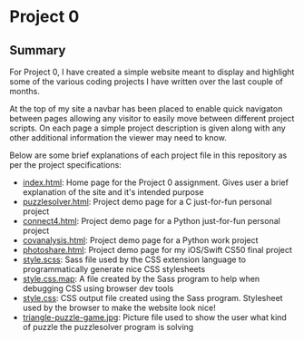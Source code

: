 # Project 0

## Summary
For Project 0, I have created a simple website meant to display and highlight some of the various coding projects
I have written over the last couple of months. 

At the top of my site a navbar has been placed to enable quick navigaton between pages 
allowing any visitor to easily move between different project scripts. 
On each page a simple project description is given along with any other additional information the viewer may need to know. 

Below are some brief explanations of each project file in this repository as per the project specifications: 
* [index.html](https://github.com/cbenade/CS50W-project0/blob/master/index.html): Home page for the Project 0 assignment. Gives user a brief explanation of the site and it's intended purpose
* [puzzlesolver.html](https://github.com/cbenade/CS50W-project0/blob/master/puzzlesolver.html): Project demo page for a C just-for-fun personal project
* [connect4.html](https://github.com/cbenade/CS50W-project0/blob/master/connect4.html): Project demo page for a Python just-for-fun personal project
* [covanalysis.html](https://github.com/cbenade/CS50W-project0/blob/master/covanalysis.html): Project demo page for a Python work project
* [photoshare.html](https://github.com/cbenade/CS50W-project0/blob/master/photoshare.html): Project demo page for my iOS/Swift CS50 final project
* [style.scss](https://github.com/cbenade/CS50W-project0/blob/master/style.scss): Sass file used by the CSS extension language to programmatically generate nice CSS stylesheets
* [style.css.map](https://github.com/cbenade/CS50W-project0/blob/master/style.css.map): A file created by the Sass program to help when debugging CSS using browser dev tools
* [style.css](https://github.com/cbenade/CS50W-project0/blob/master/style.css): CSS output file created using the Sass program. Stylesheet used by the browser to make the website look nice!
* [triangle-puzzle-game.jpg](https://github.com/cbenade/CS50W-project0/blob/master/triangle-puzzle-game.jpg): Picture file used to show the user what kind of puzzle the puzzlesolver program is solving

